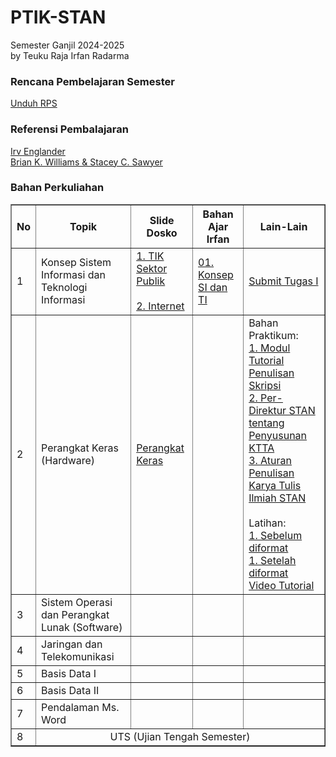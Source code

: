 # PTIK-STAN

Semester Ganjil 2024-2025<br>
by Teuku Raja Irfan Radarma

### Rencana Pembelajaran Semester
[Unduh RPS](<https://github.com/irfanradarma/PTIK-STAN/raw/main/RPS%20Sem%201_24-25_Pengantar%20Teknologi%20Informasi.docx>)

### Referensi Pembalajaran
[Irv Englander](<https://github.com/irfanradarma/PTIK-STAN/raw/main/The%20Architecture%20of%20Computer%20Hardware,%20Systems%20Software,%20and%20Networking%20An%20Information%20Technology%20Approach%20by%20Irv%20Englander.pdf>)<br>
[Brian K. Williams & Stacey C. Sawyer](<https://github.com/irfanradarma/PTIK-STAN/raw/main/Using%20Information%20Technology%20A%20Practical%20Introduction%20to%20Computers%20and%20Communications%20by%20Brian%20K.%20Williams%20Stacey%20C.%20Sawyer.pdf>)

### Bahan Perkuliahan

<!--<a href="https://tabk-stan.streamlit.app" target="_blank">Page Aktivitas dan Tugas</a><br>
-->

<table border="1" width="100%">
  <tr>
    <th>No</th>
    <th>Topik</th>
    <th>Slide Dosko</th>
    <th>Bahan Ajar Irfan</th>
    <th>Lain-Lain</th>
  </tr>
  <tr>
    <td>1</td>
    <td>Konsep Sistem Informasi dan Teknologi Informasi</td>
    <td><a href="https://github.com/irfanradarma/PTIK-STAN/raw/main/Slides/01/TIK%20STAN.pdf" target="_blank">1. TIK Sektor Publik</a><br><br>
    <a href="https://github.com/irfanradarma/PTIK-STAN/raw/main/Slides/01/Pertemuan%20ke-1%20-%20The%20Internet%20and%20The%20World%20Wide%20Web%20Exploring%20Cyberspace.pptx" target="_blank">2. Internet</a>
    </td>
    <td><a href="https://github.com/irfanradarma/PTIK-STAN/raw/main/Slides/01/1.%20Konsep%20SI%20dan%20TI.pptx" target="_blank">01. Konsep SI dan TI</a></td>
    <td><a href="https://forms.gle/GYFFNZq7JggcCKyD8" target="_blank">Submit Tugas I</a></td>
  </tr>
  <tr>
    <td>2</td>
    <td>Perangkat Keras (Hardware)</td>
    <td><a href="https://github.com/irfanradarma/PTIK-STAN/raw/main/Slides/02/Pertemuan%20ke-2.pptx" target="_blank">Perangkat Keras</a></td>
    <td></td>
    <td>Bahan Praktikum:<br>
    <a href="https://github.com/irfanradarma/PTIK-STAN/raw/main/Slides/02/Praktikum/Modul%20Tutorial%20Penulisan%20Laporan%20Skripsi%202023%20bagi_231003_001215.pdf">1. Modul Tutorial Penulisan Skripsi</a><br>
    <a href="https://github.com/irfanradarma/PTIK-STAN/raw/main/Slides/02/Praktikum/Per%20Dir%20PKN%20STAN%20nomor%209%20Tahun%202020%20tentang%20Penyusunan%20KTTA%20dan%20Pelaksanaan%20Ujian%20Komprehensif.pdf">2. Per-Direktur STAN tentang Penyusunan KTTA</a><br>
    <a href="https://github.com/irfanradarma/PTIK-STAN/raw/main/Slides/02/Praktikum/Aturan%20Penulisan%20Karya%20Tulis%20Ilmiah%20PKN%20STAN%202020.pdf">3. Aturan Penulisan Karya Tulis Ilmiah STAN</a><br><br>
    Latihan:<br>
    <a href="https://github.com/irfanradarma/PTIK-STAN/raw/main/Slides/02/Praktikum/1.%20Sebelum diformat%20-%20Proposal%20Skripsi.docx">1. Sebelum diformat</a><br>
    <a href="https://github.com/irfanradarma/PTIK-STAN/raw/main/Slides/02/Praktikum/1.%20setelah%20diformat%20-%20Proposal%20Skripsi.pdf">1. Setelah diformat</a><br>
    <a href="https://www.youtube.com/watch?v=FbB4sBNhR-c">Video Tutorial</a></td>
  </tr>
  <tr>
    <td>3</td>
    <td>Sistem Operasi dan Perangkat Lunak (Software)</td>
    <td></td>
    <td></td>
    <td></td>
  </tr>
  <tr>
    <td>4</td>
    <td>Jaringan dan Telekomunikasi</td>
    <td></td>
    <td></td>
    <td></td>
  </tr>
  <tr>
    <td>5</td>
    <td>Basis Data I</td>
    <td></td>
    <td></td>
    <td></td>
  </tr>
  <tr>
    <td>6</td>
    <td>Basis Data II</td>
    <td></td>
    <td></td>
    <td></td>
  </tr>
  <tr>
    <td>7</td>
    <td>Pendalaman Ms. Word</td>
    <td></td>
    <td></td>
    <td></td>
  </tr>
  <tr>
    <td>8</td>
    <td colspan="4" align="center" color="black">UTS (Ujian Tengah Semester)</td>
  </tr>
</table>
